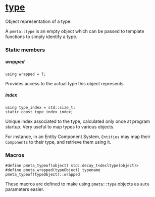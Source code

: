 # [type](type.hpp)

Object representation of a type.

A `pmeta::type` is an empty object which can be passed to template functions to simply identify a type.

### Static members

##### wrapped
```
using wrapped = T;
```
Provides access to the actual type this object represents.

##### index
```
using type_index = std::size_t;
static const type_index index;
```
Unique index associated to the type, calculated only once at program startup. Very useful to map types to various objects.

For instance, in an Entity Component System, `Entities` may map their `Components` to their type, and retrieve them using it.

### Macros

```
#define pmeta_typeof(object) std::decay_t<decltype(object)>
#define pmeta_wrapped(typeObject) typename pmeta_typeof(typeObject)::wrapped
```
These macros are defined to make using `pmeta::type` objects as `auto` parameters easier.

